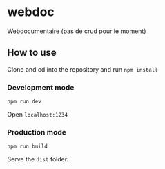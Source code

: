 # webdoc

Webdocumentaire (pas de crud pour le moment)

## How to use

Clone and cd into the repository and run `npm install`

### Development mode

```npm run dev```

Open `localhost:1234`

### Production mode

```npm run build```

Serve the `dist` folder.
